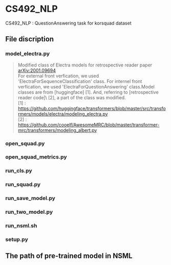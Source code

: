 # CS492_NLP
CS492_NLP : QuestionAnswering task for korsquad dataset

## File discription
### model_electra.py
> Modified class of Electra models for retrospective reader paper [arXiv:2001.09694](https://arxiv.org/pdf/2001.09694.pdf)
<br/>For external front verfication, we used 'ElectraForSequenceClassification' class. For internel front verfication, we used 'ElectraForQuestionAnswering' class.Model classes are from \[huggingface] \[1]. And, referring to \[retrospective reader code]\ [2], a part of the class was modified.
<br/>[1] : https://github.com/huggingface/transformers/blob/master/src/transformers/models/electra/modeling_electra.py
<br/>[2] : https://github.com/cooelf/AwesomeMRC/blob/master/transformer-mrc/transformers/modeling_albert.py

### open_squad.py


### open_squad_metrics.py



### run_cls.py



### run_squad.py



### run_save_model.py


### run_two_model.py


### run_nsml.sh


### setup.py

## The path of pre-trained model in NSML
